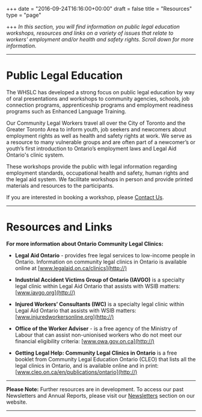 +++
date = "2016-09-24T16:16:00+00:00"
draft = false
title = "Resources"
type = "page"

+++
*In this section, you will find information on public legal education workshops, resources and links on a variety of issues that relate to workers' employment and/or health and safety rights. Scroll down for more information.*

-----

# Public Legal Education

The WHSLC has developed a strong focus on public legal education by way of oral presentations and workshops to community agencies, schools, job connection programs, apprenticeship programs and employment readiness programs such as Enhanced Language Training. 

Our Community Legal Workers travel all over the City of Toronto and the Greater Toronto Area to inform youth, job seekers and newcomers about employment rights as well as health and safety rights at work. We serve as a resource to many vulnerable groups and are often part of a newcomer’s or youth’s first introduction to Ontario’s employment laws and Legal Aid Ontario's clinic system. 

These workshops provide the public with legal information regarding employment standards, occupational health and safety, human rights and the legal aid system. We facilitate workshops in person and provide printed materials and resources to the participants. 

If you are interested in booking a workshop, please [Contact Us](/contact/).

-----

# Resources and Links

**For more information about Ontario Community Legal Clinics:**

* **Legal Aid Ontario** - provides free legal services to low-income people in Ontario. Information on community legal clinics in Ontario is available online at [www.legalaid.on.ca/clinics](http://)

* **Industrial Accident Victims Group of Ontario (IAVGO)** is a specialty legal clinic within Legal Aid Ontario that assists with WSIB matters: [www.iavgo.org](http://)

* **Injured Workers’ Consultants (IWC)** is a specialty legal clinic within Legal Aid Ontario that assists with WSIB matters: [www.injuredworkersonline.org](http://)

* **Office of the Worker Adviser** - is a free agency of the Ministry of Labour that can assist non-unionised workers who do not meet our financial eligibility criteria: [www.owa.gov.on.ca](http://) 

* **Getting Legal Help: Community Legal Clinics in Ontario** is a free booklet from Community Legal Education Ontario (CLEO) that lists all the legal clinics in Ontario, and is available online and in print: [www.cleo.on.ca/en/publications/ontario](http://) 

-----

**Please Note:** Further resources are in development. 
To access our past Newsletters and Annual Reports, please visit our [Newsletters](http://workers-safety.ca/) section on our website.

-----
